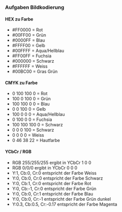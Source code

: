 ### Aufgaben Bildkodierung
#### HEX zu Farbe
- #FF0000 = Rot
- #00FF00 = Grün
- #0000FF = Blau
- #FFFF00 = Gelb
- #00FFFF = Aqua/Hellblau
- #FF00FF = Fuchsia
- #000000 = Schwarz
- #FFFFFF = Weiss
- #00BC00 = Gras Grün

#### CMYK zu Farbe
- 0 100 100 0 = Rot
- 100 0 100 0 = Grün
- 100 100 0 0 = Blau
- 0 0 100 0 = Gelb
- 100 0 0 0 = Aqua/Hellblau
- 0 100 0 0 = Fuchsia
- 100 100 100 0 = Schwarz
- 0 0 0 100 = Schwarz
- 0 0 0 0 = Weiss
- 0 46 38 22 = Hautfarbe

#### YCbCr / RGB
- RGB 255/255/255 ergibt in YCbCr 1 0 0
- RGB 0/0/0 ergibt in YCbCr 0 0 0
- Y:1, Cb:0, Cr:0 entspricht der Farbe Weiss
- Y:0, Cb:0, Cr:0 entspricht der Farbe Schwarz
- Y:0, Cb:1, Cr:0 entspricht der Farbe Rot
- Y:0, Cb:-1, Cr:0 entspricht der Farbe Grün
- Y:0, Cb:0, Cr:1 entspricht der Farbe Blau
- Y:0, Cb:0, Cr:-1 entspricht der Farbe Grün dunkel
- Y:0.3, Cb:0.5, Cr:-0.17 entspricht der Farbe Magenta
